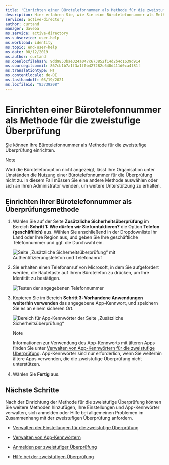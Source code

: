 ```yaml
---
title: 'Einrichten einer Bürotelefonnummer als Methode für die zweistufige Überprüfung: Azure Active Directory | Microsoft-Dokumentation'
description: Hier erfahren Sie, wie Sie eine Bürotelefonnummer als Methode für die zweistufige Überprüfung einrichten.
services: active-directory
author: curtand
manager: daveba
ms.service: active-directory
ms.subservice: user-help
ms.workload: identity
ms.topic: end-user-help
ms.date: 08/12/2019
ms.author: curtand
ms.openlocfilehash: 9dd9853bae324a047c673852f14d2b4c1639d914
ms.sourcegitcommit: 867cb1b7a1f3a1f0b427282c648d411d0ca4f81f
ms.translationtype: HT
ms.contentlocale: de-DE
ms.lasthandoff: 03/19/2021
ms.locfileid: "83739208"
---
```

# <a name="set-up-an-office-phone-as-your-two-factor-verification-method"></a>Einrichten einer Bürotelefonnummer als Methode für die zweistufige Überprüfung

Sie können Ihre Bürotelefonnummer als Methode für die zweistufige Überprüfung einrichten.

>[!Note]
> Wird die Bürotelefonoption nicht angezeigt, lässt Ihre Organisation unter Umständen die Nutzung einer Bürotelefonnummer für die Überprüfung nicht zu. In diesem Fall müssen Sie eine andere Methode auswählen oder sich an Ihren Administrator wenden, um weitere Unterstützung zu erhalten.

## <a name="set-up-your-office-phone-number-as-your-verification-method"></a>Einrichten Ihrer Bürotelefonnummer als Überprüfungsmethode

1. Wählen Sie auf der Seite **Zusätzliche Sicherheitsüberprüfung** im Bereich **Schritt 1: Wie dürfen wir Sie kontaktieren?** die Option **Telefon (geschäftlich)** aus. Wählen Sie anschließend in der Dropdownliste Ihr Land oder Ihre Region aus, und geben Sie Ihre geschäftliche Telefonnummer und ggf. die Durchwahl ein.

    ![Seite „Zusätzliche Sicherheitsüberprüfung“ mit Authentifizierungstelefon und Telefonanruf](media/multi-factor-authentication-verification-methods/multi-factor-authentication-office-phone.png)

2. Sie erhalten einen Telefonanruf von Microsoft, in dem Sie aufgefordert werden, die Rautetaste auf Ihrem Bürotelefon zu drücken, um Ihre Identität zu bestätigen.

    ![Testen der angegebenen Telefonnummer](media/multi-factor-authentication-verification-methods/multi-factor-authentication-office-phone-test.png)

3. Kopieren Sie im Bereich **Schritt 3: Vorhandene Anwendungen weiterhin verwenden** das angegebene App-Kennwort, und speichern Sie es an einem sicheren Ort.

    ![Bereich für App-Kennwörter der Seite „Zusätzliche Sicherheitsüberprüfung“](media/multi-factor-authentication-verification-methods/multi-factor-authentication-app-passwords.png)

    >[!Note]
    >Informationen zur Verwendung des App-Kennworts mit älteren Apps finden Sie unter [Verwalten von App-Kennwörtern für die zweistufige Überprüfung](multi-factor-authentication-end-user-app-passwords.md). App-Kennwörter sind nur erforderlich, wenn Sie weiterhin ältere Apps verwenden, die die zweistufige Überprüfung nicht unterstützen.

4. Wählen Sie **Fertig** aus.

## <a name="next-steps"></a>Nächste Schritte

Nach der Einrichtung der Methode für die zweistufige Überprüfung können Sie weitere Methoden hinzufügen, Ihre Einstellungen und App-Kennwörter verwalten, sich anmelden oder Hilfe bei allgemeinen Problemen im Zusammenhang mit der zweistufigen Überprüfung anfordern.

- [Verwalten der Einstellungen für die zweistufige Überprüfung](multi-factor-authentication-end-user-manage-settings.md)

- [Verwalten von App-Kennwörtern](multi-factor-authentication-end-user-app-passwords.md)

- [Anmelden per zweistufiger Überprüfung](multi-factor-authentication-end-user-signin.md)

- [Hilfe bei der zweistufigen Überprüfung](multi-factor-authentication-end-user-troubleshoot.md)
